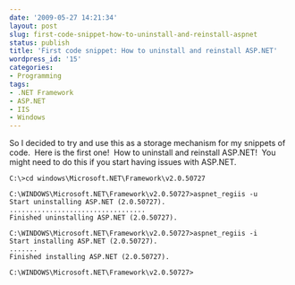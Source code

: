 ```yaml
---
date: '2009-05-27 14:21:34'
layout: post
slug: first-code-snippet-how-to-uninstall-and-reinstall-aspnet
status: publish
title: 'First code snippet: How to uninstall and reinstall ASP.NET'
wordpress_id: '15'
categories:
- Programming
tags:
- .NET Framework
- ASP.NET
- IIS
- Windows
---
```


So I decided to try and use this as a storage mechanism for my snippets of code.  Here is the first one!  How to uninstall and reinstall ASP.NET!  You might need to do this if you start having issues with ASP.NET.

    
    
    C:\>cd windows\Microsoft.NET\Framework\v2.0.50727
    
    C:\WINDOWS\Microsoft.NET\Framework\v2.0.50727>aspnet_regiis -u
    Start uninstalling ASP.NET (2.0.50727).
    ..................................
    Finished uninstalling ASP.NET (2.0.50727).
    
    C:\WINDOWS\Microsoft.NET\Framework\v2.0.50727>aspnet_regiis -i
    Start installing ASP.NET (2.0.50727).
    .......
    Finished installing ASP.NET (2.0.50727).
    
    C:\WINDOWS\Microsoft.NET\Framework\v2.0.50727>
    
